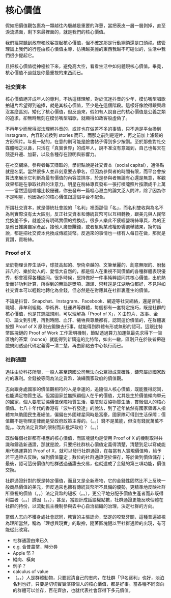 # 核心價值

假如把價值觀包裹為一顆越往內層越是重要的洋蔥，當把表皮一層一層剝掉，直至淚流滿面，剩下來最裡面的，就是我們的核心價值。

我們經常聽到政府和政客提起核心價值，但不確定那是行動綱領還是口頭禪。儘管理論上我們的行徑由核心價值主導，彷彿越美麗的東西我越不可碰似的，生活中我們很少提起它。

且把核心價值從神檯拉下來，避免高大空，看看生活中如何體現核心價值。畢竟，核心價值不過就是你最重視的東西而已。

### 社交資本

核心價值絕非成年人的專利，不妨這樣理解，對於沉迷抖音的少年，模仿嘴型唱歌拍短片希望得到追捧，就是其核心價值，至少是在這個階段。這樣好像說得跟興趣沒甚麼區別，矮化了核心價值，但反過來，假如有人說自己的核心價值是公義之類的追求，卻無時無刻在模仿嘴型唱歌，就顯得如政客般虛偽了。

不再年少而覺得沒法理解抖音的，或許也在做差不多的事情，只不過是平台換到 Instagram，內容形式換到 stories 而已，而那之前則是短片，再之前加上濾鏡的方形照片。年長一點的，在意的則可能是臉書帖子得到多少按讚。至於那些對社交媒體嗤之以鼻，只活在「真實世界」的成年人，說不准沒有意識到，自己也每天在競逐升遷、加薪，以及各種存在證明與影響力。

在社交網絡，參與者每天賺取的，學術點說是社交資本（social capital），通俗點就是名氣。當然很多人並非刻意要去爭名，但因為參與者的時間有限，而平台會按算法來展示它判斷為最有價值的內容並排序，於是參與者無論有心還是無意，客觀效果都是在爭取社群的注意力。明星在粉絲專頁發布一張打噴嚏照片按讚成千上萬——當然這個噴嚏比較優雅，你去發布一篇嘔心瀝血的論文乏人問津，除了因為你不是明星，也因為你的核心價值跟這個平台不配合。

所謂社交資本，就是傳統社會說的「名利」裡面那個「名」，而名利雙收與為名不為利實際沒有太大區別，反正社交資本和傳統貨幣可以互相轉換，跟美元與人民幣兌換差不多，就差沒有明碼實價的找換店。很多人樂此不疲經營粉絲專頁，為的正是他日推廣自家產品，接他人廣告賺錢，或者幫助某政權影響選舉結果，換句話說，都是把社交資本兌換成傳統貨幣。反過來的事情也一樣有人每日在做，那就是買讚，買粉絲。

### Proof of X

至於物理世界生活中，球技高超的、學術卓越的、文筆華麗的、創意無限的、廚藝非凡的、樂於助人的、愛惜大自然的，都是個人在重視不同價值的各種群體表現優秀，都會獲得各種認同。很多時候，堅持做好一件事純粹認同其核心價值，出於熱愛而非功利計算，所得到的無論是獎項、讚頌、崇拜還是江湖地位都好，不見得如社交資本可以輕鬆地轉化為金錢，但必然是在對應其在社群裏產生的價值。

不論是抖音、Snapchat、Instagram、Facebook、網遊等社交網絡，還是官場、職場、非牟利組織、學術界、社運界等群體，每個都有一套特定技巧，既是社群的核心價值，也是其遊戲規則，可以理解為「Proof of X」，X 由短片、故事、金句、論文到引用，再到時間、血汗、犧牲與尊嚴都有，認同這份價值的，在群體裏按照 Proof of X 原則去鍛鍊去行事，就能得到群體有形或無形的認可。這跟比特幣區塊鏈的 Proof of Work 工作證明機制，節點透過算力加運氣最先求得下一個區塊的答案（nonce）就能得到新鑄造的比特幣，如出一轍，區別只在於後者把遊戲規則透過代碼定義得一清二楚，再由節點去中心執行而已。

### 社群通證

過往由於科技所限，一般人甚至跨國公司無法向公眾證成真確性，鑄幣屬於國家政府的專利。金錢被等同為法定貨幣，演繹國家政府的價值觀。

志向跟身處國家的價值觀相符的人是幸運的，追隨個人核心價值，既能獲得認同，也能滿足物質生活。但當國家並無照顧個人在乎的價值，尤其是生於價值傾向單元的國家，個人要麼妥協價值保障物質生活，要麼就妥協物質生活，貫徹個人的核心價值。七八十年代的香港有「波牛冇發達」的說法，到了近年依然有國家領導人指體育無助國民生產總值，偏偏在外國球星同時是富豪，國家隊可得到生活保障；價值觀不是物理定律而是受政府政策主導的。（。。）錢不是萬能，但沒有錢就萬萬不能。。改為法定貨幣的限制而非批評政府？（。。）

既然每個社群都有相應的核心價值，而區塊鏈均是使用 Proof of X 的機制取得共識和鑄造新通證，那就是說，只要把社群核心價值定義得清楚，清楚到足以寫成能用代碼運算的 Proof of X，就可以發行社群通證，在每當有人實現價值時，給予若干通證去反映，做到價值釐定；數位的社群通證便於保存，等於做到價值儲存；最後，認可這份價值的社群透過通證去交易，也就達成了金錢的第三項功能，價值交換。

社群通證針對的既是特定價值，而且又是全新產物，它的金錢性固然比不上反映一般商品價值的美元，但反過來也擁有傳統貨幣所不具備的優勢，更精準地反映社群所重視的價值（。。）法定貨幣的短板（。。），更公平地分配予價值生產者而非既得利益者（。。）誘因（。。），甚至，當設計成話語權點數，社群通證更能反映個體在社群的持份，以流動民主機制參與去中心自治組織的治理，決定社群的方向。

當個人志向不獲身處社會認同，務實的主張認命，堅定的咬緊牙關，這種普遍被視為理所當然，稱為「理想與現實」的取捨，隨著區塊鏈以至社群通證的出現，有可能從此改寫。

* 社群通證由來已久
* e.g. 合普農幣，時分券
* Apple 幣？
* 縱向、橫向
* 例子？
* calculus of value
* （。。）人是群體動物，只要認清自己的志向，在社群「爭名逐利」也好，淡泊名利也好，只要是切切實實演繹個人的核心價值，都是好事。當各種不同面向的群體可以並存，百花齊放，也就代表社會容得下多元價值。



